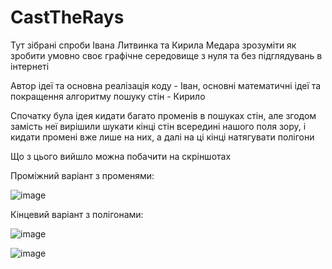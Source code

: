 # CastTheRays

Тут зібрані спроби Івана Литвинка та Кирила Медара зрозуміти як зробити умовно своє графічне середовище з нуля та без підглядувань в інтернеті

Автор ідеї та основна реалізація коду - Іван, основні математичні ідеї та покращення алгоритму пошуку стін - Кирило



Спочатку була ідея кидати багато променів в пошуках стін, але згодом замість неї вирішили шукати кінці стін всередині нашого поля зору, і кидати промені вже лише на них, а далі на ці кінці натягувати полігони

Що з цього вийшло можна побачити на скріншотах



Проміжний варіант з променями:

![image](https://github.com/user-attachments/assets/82557e7e-b439-43ac-b167-489e04d13040)


Кінцевий варіант з полігонами:

![image](https://github.com/user-attachments/assets/196db74a-6e1f-4615-bade-c84845928103)

![image](https://github.com/user-attachments/assets/6940f4e1-08e9-43c0-9082-4d03a831a432)
